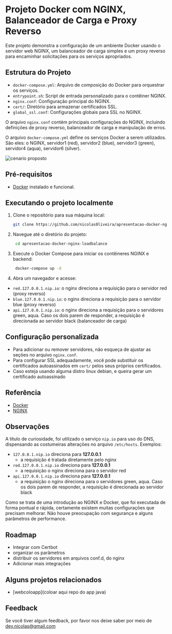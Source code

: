 # Projeto Docker com NGINX, Balanceador de Carga e Proxy Reverso

Este projeto demonstra a configuração de um ambiente Docker usando o servidor web NGINX, um balanceador de carga simples e um proxy reverso para encaminhar solicitações para os serviços apropriados.

## Estrutura do Projeto

- `docker-compose.yml`: Arquivo de composição do Docker para orquestrar os serviços.
- `entrypoint.sh`: Script de entrada personalizado para o contêiner NGINX.
- `nginx.conf`: Configuração principal do NGINX.
- `cert/`: Diretório para armazenar certificados SSL.
- `global_ssl.conf`: Configurações globais para SSL no NGINX.

O arquivo `nginx.conf` contém principais configurações do NGINX, incluindo definições de proxy reverso, balanceador de carga e manipulação de erros.

O arquivo `docker-compose.yml` define os serviços Docker a serem utilizados. São eles: o NGINX, servidor1 (red), servidor2 (blue), servidor3 (green), servidor4 (aqua), servidor6 (silver).

![cenario proposto](https://i.imgur.com/XXAJjyt.png)

## Pré-requisitos

- [Docker](https://www.docker.com/get-started) instalado e funcional.

## Executando o projeto localmente

1. Clone o repositório para sua máquina local:

   ```bash
   git clone https://github.com/nicolas0liveira/apresentacao-docker-nginx-loadbalance.git
   ```

2. Navegue até o diretório do projeto:

   ```bash
    cd apresentacao-docker-nginx-loadbalance
   ```

3. Execute o Docker Compose para iniciar os contêineres NGINX e backend:

   ```bash
    docker-compose up -d
   ```

4. Abra um navegador e acesse:
  - `red.127.0.0.1.nip.io`: o nginx direciona a requisição para o servidor red (proxy reverso)
  - `blue.127.0.0.1.nip.io`: o nginx direciona  a requisição para o servidor blue (proxy reverso)
  - `api.127.0.0.1.nip.io`: o nginx direciona a requisição para o servidores  green, aqua. Caso os dois parem de responder, a requisição é direcionada ao servidor black (balanceador de carga)

## Configuração personalizada

- Para adicionar ou remover servidores, não esqueça de ajustar as seções no arquivo `nginx.conf`.
- Para configurar SSL adequadamente, você pode substituir os certificados autoassinados em `cert/` pelos seus próprios certificados.
- Caso esteja usando alguma distro linux debian, e queira gerar um certificado autoassinado

## Referência

- [Docker](https://www.docker.com/get-started)
- [NGINX](https://github.com/matiassingers/awesome-readme)

## Observações

A título de curiosidade, foi utilizado o serviço `nip.io` para uso do DNS, dispensando as costumeiras alterações no arquivo `/etc/hosts`.
Exemplos:

- `127.0.0.1.nip.io` direciona para **127.0.0.1**
  - a requisição é tratada diretamente pelo nginx
- `red.127.0.0.1.nip.io` direciona para **127.0.0.1**
  - a requisição o nginx direciona para o servidor red
- `api.127.0.0.1.nip.io` direciona para **127.0.0.1**
  - a requisição o nginx direciona para o servidores  green, aqua. Caso os dois parem de responder, a requisição é direcionada ao servidor black

Como se trata de uma introdução ao NGINX e Docker, que foi executada de forma pontual e rápida, certamente existem muitas configurações que precisam melhorar. Não houve preocupação com segurança e alguns parâmetros de performance.

<!-- 
## Screenshots

![App Screenshot](https://via.placeholder.com/468x300?text=App+Screenshot+Here) 
-->

## Roadmap

- Integrar com Certbot
- organizar os parâmetros
- distribuir os servidores em arquivos conf.d, do nginx
- Adicionar mais integrações

## Alguns projetos relacionados

- [webcoloapp](coloar aqui repo do app java)

## Feedback

Se você tiver algum feedback, por favor nos deixe saber por meio de <dev.nicolas@gmail.com>
